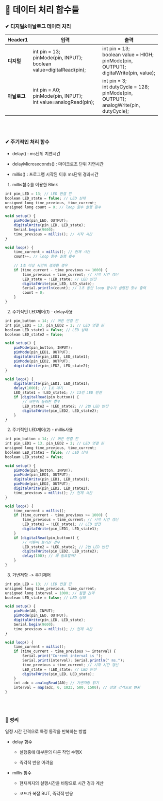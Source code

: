 # 📙 데이터 처리 함수들

### ✔ 디지털&아날로그 데이터 처리

|  <center>Header1</center> |  <center>입력</center> |  <center>출력</center> |
|:--------|:--------|:--------|
|**디지털** | int pin = 13; <br>pinMode(pin, INPUT); <br> boolean value=digitalRead(pin);  |int pin = 13;<br> boolean value = HIGH;<br> pinMode(pin, OUTPUT); <br> digitalWrite(pin, value); |
|**아날로그** | int pin = A0; <br>pinMode(pin, INPUT); <br> int value=analogRead(pin);  |int pin = 3; <br> int dutyCycle = 128; <br>pinMode(pin, OUTPUT); <br> analogWrite(pin, dutyCycle); |

<br>
<br>

### ✔ 주기적인 처리 함수

- delay() : ms단위 지연시간

- delayMicroseconds() : 마이크로초 단위 지연시간

- millis() : 프로그램 시작된 이후 ms단위 경과시간

1. millis함수를 이용한 Blink
```js
int pin_LED = 13; // LED 연결 핀 
boolean LED_state = false; // LED 상태 
unsigned long time_previous, time_current; 
unsigned long count = 0; // loop 함수 실행 횟수

void setup() {
    pinMode(pin_LED, OUTPUT);
    digitalWrite(pin_LED, LED_state);
    Serial.begin(9600);
    time_previous = millis(); // 시작 시간 
}

void loop() {
    time_current = millis(); // 현재 시간
    count++; // loop 함수 실행 횟수 
    
    // 1초 이상 시간이 경과한 경우 
    if (time_current - time_previous >= 1000) {
        time_previous = time_current; // 시작 시간 갱신 
        LED_state = !LED_state; // LED 반전 
        digitalWrite(pin_LED, LED_state);
        Serial.println(count); // 1초 동안 loop 함수가 실행된 횟수 출력 
        count = 0;
    }
} 
```

2. 주기적인 LED제어(1) - delay사용

```js
int pin_button = 14; // 버튼 연결 핀
int pin_LED1 = 13, pin_LED2 = 2; // LED 연결 핀 
boolean LED_state1 = false; // LED 상태 
boolean LED_state2 = false;

void setup() {
    pinMode(pin_button, INPUT);
    pinMode(pin_LED1, OUTPUT);
    digitalWrite(pin_LED1, LED_state1);
    pinMode(pin_LED2, OUTPUT);
    digitalWrite(pin_LED2, LED_state2);
}

void loop() {
    digitalWrite(pin_LED1, LED_state1);
    delay(1000); // 1초 대기 
    LED_state1 = !LED_state1; // 13번 LED 반전 
    if (digitalRead(pin_button)) { 
        // 버튼이 눌러진 경우 
        LED_state2 = !LED_state2; // 2번 LED 반전 
        digitalWrite(pin_LED2, LED_state2); 
    }
}
```

2. 주기적인 LED제어(2) - millis사용

```js
int pin_button = 14; // 버튼 연결 핀
int pin_LED1 = 13, pin_LED2 = 2; // LED 연결 핀
unsigned long time_previous, time_current;
boolean LED_state1 = false; // LED 상태
boolean LED_state2 = false;

void setup() {
    pinMode(pin_button, INPUT);
    pinMode(pin_LED1, OUTPUT);
    digitalWrite(pin_LED1, LED_state1);
    pinMode(pin_LED2, OUTPUT);
    digitalWrite(pin_LED2, LED_state2);
    time_previous = millis(); // 현재 시간 
}

void loop() { 
    time_current = millis();
    if (time_current - time_previous >= 1000) {
        time_previous = time_current; // 시작 시간 갱신 
        LED_state1 = !LED_state1; // LED 반전 
        digitalWrite(pin_LED1, LED_state1); 
    }
    if (digitalRead(pin_button)) { 
        // 버튼이 눌러진 경우 
        LED_state2 = !LED_state2; // 2번 LED 반전 
        digitalWrite(pin_LED2, LED_state2);
        delay(100); // 왜 필요할까? 
    }
}


```

3. 가변저항 -> 주기제어

```js
int pin_LED = 13; // LED 연결 핀
unsigned long time_previous, time_current;
unsigned long interval = 1000; // 점멸 간격 
boolean LED_state = false; // LED 상태

void setup() {
    pinMode(A0, INPUT);
    pinMode(pin_LED, OUTPUT);
    digitalWrite(pin_LED, LED_state);
    Serial.begin(9600);
    time_previous = millis(); // 현재 시간 
}

void loop() {
    time_current = millis();
    if (time_current - time_previous >= interval) {
        Serial.print("Current interval is ");
        Serial.print(interval); Serial.println(" ms.");
        time_previous = time_current; // 시작 시간 갱신 
        LED_state = !LED_state; // LED 반전 
        digitalWrite(pin_LED, LED_state);
    } 
    int adc = analogRead(A0); // 가변저항 읽기
    interval = map(adc, 0, 1023, 500, 1500); // 점멸 간격으로 변환
}

```

<br><br>

### 🔎 정리

일정 시간 간격으로 특정 동작을 반복하는 방법

- delay 함수

    - 실행중에 대부분의 다른 작업 수행X

    - 즉각적 반응 어려움

- millis 함수

    - 현재까지의 실행시간을 바탕으로 시간 경과 계산

    - 코드가 복잡 BUT, 즉각적 반응